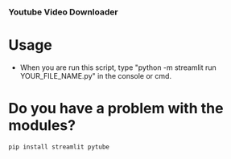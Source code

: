 ### Youtube Video Downloader
#
# Usage

- When you are run this script, type "python -m streamlit run YOUR_FILE_NAME.py" in the console or cmd.

# Do you have a problem with the modules?

```
pip install streamlit pytube
```
